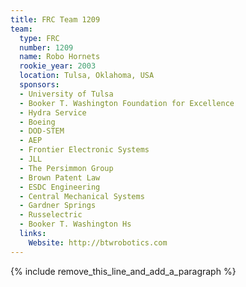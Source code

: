 ```yaml
---
title: FRC Team 1209
team:
  type: FRC
  number: 1209
  name: Robo Hornets
  rookie_year: 2003
  location: Tulsa, Oklahoma, USA
  sponsors:
  - University of Tulsa
  - Booker T. Washington Foundation for Excellence
  - Hydra Service
  - Boeing
  - DOD-STEM
  - AEP
  - Frontier Electronic Systems
  - JLL
  - The Persimmon Group
  - Brown Patent Law
  - ESDC Engineering
  - Central Mechanical Systems
  - Gardner Springs
  - Russelectric
  - Booker T. Washington Hs
  links:
    Website: http://btwrobotics.com
---
```


{% include remove_this_line_and_add_a_paragraph %}